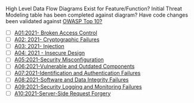 High Level Data Flow Diagrams Exist for Feature/Function?
Initial Threat Modeling table has been completed against diagram?
Have code changes been validated against [OWASP Top 10?](https://owasp.org/www-project-top-ten/)
- [ ] [A01:2021- Broken Access Control](https://owasp.org/Top10/A01_2021-Broken_Access_Control/)
- [ ] [A02: 2021- Cryptographic Failures](https://owasp.org/Top10/A02_2021-Cryptographic_Failures/)
- [ ] [A03: 2021- Injection](https://owasp.org/Top10/A03_2021-Injection/)
- [ ] [A04: 2021 - Insecure Design](https://owasp.org/Top10/A04_2021-Insecure_Design/)
- [ ] [A05:2021-Security Misconfiguration](https://owasp.org/Top10/A05_2021-Security_Misconfiguration/) 
- [ ] [A06:2021-Vulnerable and Outdated Components](https://owasp.org/Top10/A06_2021-Vulnerable_and_Outdated_Components/)
- [ ] [A07:2021-Identification and Authentication Failures](https://owasp.org/Top10/A07_2021-Identification_and_Authentication_Failures/)
- [ ] [A08:2021-Software and Data Integrity Failures](https://owasp.org/Top10/A08_2021-Software_and_Data_Integrity_Failures/)
- [ ] [A09:2021-Security Logging and Monitoring Failures](https://owasp.org/Top10/A09_2021-Security_Logging_and_Monitoring_Failures/)
- [ ] [A10:2021-Server-Side Request Forgery](https://owasp.org/Top10/A10_2021-Server-Side_Request_Forgery_%28SSRF%29/)
